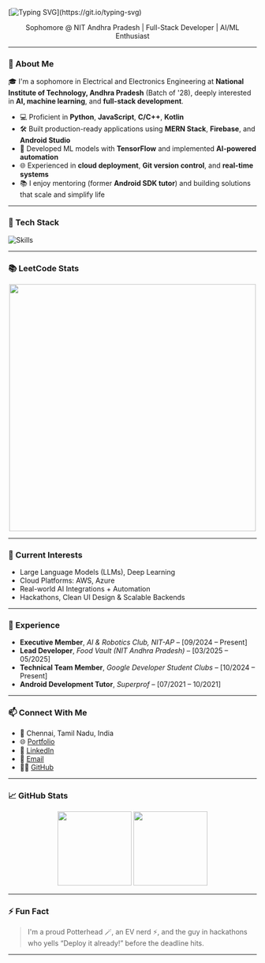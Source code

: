 [![Typing SVG](https://readme-typing-svg.demolab.com/?lines=First+line+of+text;Second+line+of+text](https://readme-typing-svg.demolab.com?font=Fira+Code&size=22&duration=3000&pause=1000&center=true&vCenter=true&width=600&lines=Hey+I'm+Renganath+Chokkalingam+👋;Full-Stack+Dev+%7C+AI+Builder;Python+%7C+MERN+%7C+TensorFlow+%7C+Firebase;Let’s+build+something+awesome+🚀))](https://git.io/typing-svg)

<p align="center">
  Sophomore @ NIT Andhra Pradesh | Full-Stack Developer | AI/ML Enthusiast
</p>

---

### 🚀 About Me

🎓 I'm a sophomore in Electrical and Electronics Engineering at **National Institute of Technology, Andhra Pradesh** (Batch of '28), deeply interested in **AI, machine learning**, and **full-stack development**.

- 💻 Proficient in **Python**, **JavaScript**, **C/C++**, **Kotlin**
- 🛠️ Built production-ready applications using **MERN Stack**, **Firebase**, and **Android Studio**
- 🤖 Developed ML models with **TensorFlow** and implemented **AI-powered automation**
- 🌐 Experienced in **cloud deployment**, **Git version control**, and **real-time systems**
- 📚 I enjoy mentoring (former **Android SDK tutor**) and building solutions that scale and simplify life

---

### 🧰 Tech Stack

![Skills](https://skillicons.dev/icons?i=python,js,react,nodejs,express,mongodb,cpp,c,androidstudio,kotlin,firebase,tensorflow,git,aws,azure)

---

### 📚 LeetCode Stats

<p align="center">
  <img src="https://leetcard.jacoblin.cool/renganathc?theme=dark" width="500" />
</p>

---

### 🧠 Current Interests

- Large Language Models (LLMs), Deep Learning
- Cloud Platforms: AWS, Azure
- Real-world AI Integrations + Automation
- Hackathons, Clean UI Design & Scalable Backends

---

### 💼 Experience

- **Executive Member**, *AI & Robotics Club, NIT-AP* – [09/2024 – Present]  
- **Lead Developer**, *Food Vault (NIT Andhra Pradesh)* – [03/2025 – 05/2025]
- **Technical Team Member**, *Google Developer Student Clubs* – [10/2024 – Present]  
- **Android Development Tutor**, *Superprof* – [07/2021 – 10/2021]  

---

### 📫 Connect With Me

- 📍 Chennai, Tamil Nadu, India  
- 🌐 [Portfolio](https://renganath.vercel.app)  
- 💼 [LinkedIn](https://linkedin.com/in/renganathc)  
- 📧 [Email](mailto:rengnath1234@gmail.com)  
- 🧑‍💻 [GitHub](https://github.com/renganathc)

---

### 📈 GitHub Stats

<p align="center">
  <img src="https://github-readme-stats.vercel.app/api?username=renganathc&show_icons=true&theme=radical" height="150" />
  <img src="https://github-readme-stats.vercel.app/api/top-langs/?username=renganathc&layout=compact&theme=radical" height="150" />
</p>

---

### ⚡ Fun Fact

> I'm a proud Potterhead 🪄, an EV nerd ⚡, and the guy in hackathons who yells “Deploy it already!” before the deadline hits.

---
